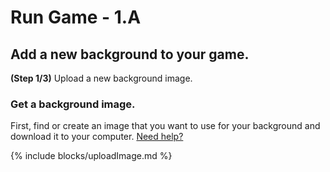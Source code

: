 # Run Game - 1.A

## Add a new background to your game.

**(Step 1/3)** Upload a new background image.


### Get a background image.

First, find or create an image that you want to use for your background and download it to your computer. [Need help?](/tutorials/images/)

{% include blocks/uploadImage.md %}
